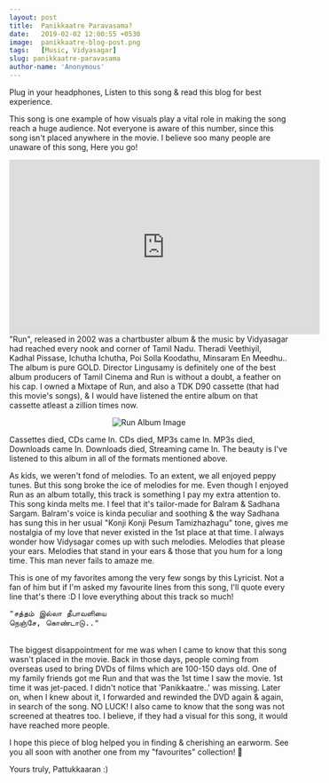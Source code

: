 ```yaml
---
layout: post
title:  Panikkaatre Paravasama?
date:   2019-02-02 12:00:55 +0530
image:  panikkaatre-blog-post.png
tags:   [Music, Vidyasagar]
slug: panikkaatre-paravasama
author-name: 'Anonymous'
---
```


Plug in your headphones, Listen to this song & read this blog for best experience.

This song is one example of how visuals play a vital role in making the song reach a huge audience. Not everyone is aware of this number, since this song isn't placed anywhere in the movie.
I believe soo many people are unaware of this song, Here you go!

<iframe width="560" height="315" src="https://www.youtube.com/embed/nW8IUr9NQcc?controls=0" frameborder="0" allow="accelerometer; autoplay; encrypted-media; gyroscope; picture-in-picture" allowfullscreen></iframe>
<br>
"Run", released in 2002 was a chartbuster album & the music by Vidyasagar had reached every nook and corner of Tamil Nadu. Theradi Veethiyil, Kadhal Pissase, Ichutha Ichutha, Poi Solla Koodathu, Minsaram En Meedhu.. The album is pure GOLD. Director Lingusamy is definitely one of the best album producers of Tamil Cinema and Run is without a doubt, a feather on his cap. I owned a Mixtape of Run, and also a TDK D90 cassette (that had this movie's songs), & I would have listened the entire album on that cassette atleast a zillion times now.

<p style="text-align: center;"><img src="https://pattukkaaran.in/img/run-album-art.png" alt="Run Album Image" class="img-responsive reveal-in"></p>

Cassettes died, CDs came In. CDs died, MP3s came In. MP3s died, Downloads came In. Downloads died, Streaming came In. The beauty is I've listened to this album in all of the formats mentioned above.

As kids, we weren't fond of melodies. To an extent, we all enjoyed peppy tunes. But this song broke the ice of melodies for me. Even though I enjoyed Run as an album totally, this track is something I pay my extra attention to. This song kinda melts me. I feel that it's tailor-made for Balram & Sadhana Sargam. Balram's voice is kinda peculiar and soothing & the way Sadhana has sung this in her usual "Konji Konji Pesum Tamizhazhagu" tone, gives me nostalgia of my love that never existed in the 1st place at that time. I always wonder how Vidysagar comes up with such melodies. Melodies that please your ears. Melodies that stand in your ears & those that you hum for a long time. This man never fails to amaze me. 

This is one of my favorites among the very few songs by this Lyricist. Not a fan of him but if I'm asked my favourite lines from this song, I'll quote every line that's there :D I love everything about this track so much!

<pre>
"சத்தம் இல்லா தீபாவளியை
நெஞ்சே, கொண்டாடு.."
</pre>
<br>
The biggest disappointment for me was when I came to know that this song wasn't placed in the movie. Back in those days, people coming from overseas used to bring DVDs of films which are 100-150 days old. One of my family friends got me Run and that was the 1st time I saw the movie. 1st time it was jet-paced. I didn't notice that 'Panikkaatre..' was missing. Later on, when I knew about it, I forwarded and rewinded the DVD again & again, in search of the song. NO LUCK! I also came to know that the song was not screened at theatres too. I believe, if they had a visual for this song, it would have reached more people. 

I hope this piece of blog helped you in finding & cherishing an earworm. See you all soon with another one from my "favourites" collection! 🙂

Yours truly,
Pattukkaaran :)


